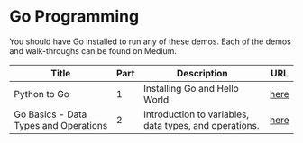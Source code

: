 # Go Programming 

You should have Go installed to run any of these demos. Each of the demos and walk-throughs can be found on Medium.

| Title | Part | Description | URL |
| ----- | ---- | ----------- | --- |
| Python to Go | 1 | Installing Go and Hello World | [here](https://medium.com/@james.eubanks21/python-to-go-a5d6af4ac85e) |
| Go Basics - Data Types and Operations | 2 | Introduction to variables, data types, and operations. | [here](https://medium.com/@james.eubanks21) |
